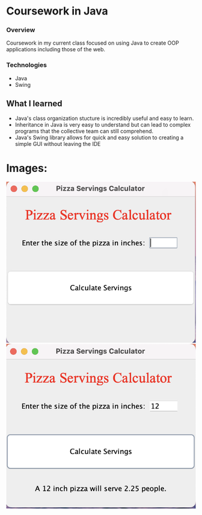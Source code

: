 # Coursework in Java

### Overview
Coursework in my current class focused on using Java to create OOP applications including those of the web.

### Technologies

- Java
- Swing

## What I learned

- Java's class organization stucture is incredibly useful and easy to learn.
- Inheritance in Java is very easy to understand but can lead to complex programs that the collective team can still comprehend.
- Java's Swing library allows for quick and easy solution to creating a simple GUI without leaving the IDE

# Images:
![Java Pizza GUI example](Javapizza.png)
![Java Pizza GUI example](Javapizza2.png)

